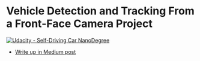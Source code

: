 # Vehicle Detection and Tracking From a Front-Face Camera Project

[![Udacity - Self-Driving Car NanoDegree](https://s3.amazonaws.com/udacity-sdc/github/shield-carnd.svg)](http://www.udacity.com/drive)



* [Write up in Medium post](https://medium.com/@cacheop/vehicle-detection-and-tracking-from-a-front-face-camera-a9b83c842f58)
